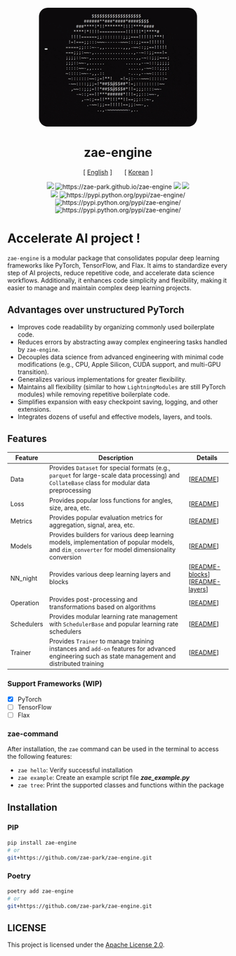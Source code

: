 <div align="center">

<p align="center">
  <img src="assets/img/spinning_ascii_donut.gif" style="border-radius: 20px">
  <br />
</p>

# zae-engine
[ <a href="./README.md">English</a> ]
<span style="display: inline-block; width: 20px;"></span>
[ <a href="./README-ko.md">Korean</a> ]
</div>

<p align="center">
    <img src="https://github.com/zae-park/zae-engine/actions/workflows/build_test.yml/badge.svg">
    <img src="https://github.com/zae-park/zae-engine/actions/workflows/document_deploy.yml/badge.svg" alt="https://zae-park.github.io/zae-engine">
    <img src="https://github.com/zae-park/zae-engine/actions/workflows/unittest_badge.yml/badge.svg">
    <img src="https://github.com/zae-park/zae-engine/actions/workflows/wandb_test.yml/badge.svg">
    </br>
    <img src="https://codecov.io/gh/zae-park/zae-engine/graph/badge.svg?token=4BENXZJHPF">
    <img src="https://img.shields.io/pypi/pyversions/zae-engine.svg" alt="https://pypi.python.org/pypi/zae-engine/">
    <img src="https://img.shields.io/pypi/v/zae-engine.svg" alt="https://pypi.python.org/pypi/zae-engine/">
    <img src="https://img.shields.io/pypi/dm/zae-engine.svg" alt="https://pypi.python.org/pypi/zae-engine/">
  <br />
</p>

# Accelerate AI project !

`zae-engine` is a modular package that consolidates popular deep learning frameworks like PyTorch, TensorFlow, and Flax.
It aims to standardize every step of AI projects, reduce repetitive code, and accelerate data science workflows.
Additionally, it enhances code simplicity and flexibility, making it easier to manage and maintain complex deep learning projects.

## Advantages over unstructured PyTorch
- Improves code readability by organizing commonly used boilerplate code.
- Reduces errors by abstracting away complex engineering tasks handled by `zae-engine`.
- Decouples data science from advanced engineering with minimal code modifications (e.g., CPU, Apple Silicon, CUDA support, and multi-GPU transition).
- Generalizes various implementations for greater flexibility.
- Maintains all flexibility (similar to how `LightningModules` are still PyTorch modules) while removing repetitive boilerplate code.
- Simplifies expansion with easy checkpoint saving, logging, and other extensions.
- Integrates dozens of useful and effective models, layers, and tools.

## Features

| Feature    | Description                                                                                                                                      | Details                                                                                                              |
|------------|--------------------------------------------------------------------------------------------------------------------------------------------------|----------------------------------------------------------------------------------------------------------------------|
| Data       | Provides `Dataset` for special formats (e.g., `parquet` for large-scale data processing) and `CollateBase` class for modular data preprocessing  | [[README](zae_engine/data/README_dataset.md)]                                                                        |
| Loss       | Provides popular loss functions for angles, size, area, etc.                                                                                     | [[README](zae_engine/loss/README_loss.md)]                                                                           |
| Metrics    | Provides popular evaluation metrics for aggregation, signal, area, etc.                                                                          | [[README](zae_engine/metrics/README_metrics.md)]                                                                     |
| Models     | Provides builders for various deep learning models, implementation of popular models, and `dim_converter` for model dimensionality conversion    | [[README](zae_engine/models/README_models.md)]                                                                       |
| NN_night   | Provides various deep learning layers and blocks                                                                                                 | [[README-blocks](zae_engine/nn_night/README_blocks.md)] <br> [[README-layers](zae_engine/nn_night/README_layers.md)] |
| Operation  | Provides post-processing and transformations based on algorithms                                                                                 | [[README](zae_engine/operation/README_operation.md)]                                                                 |
| Schedulers | Provides modular learning rate management with `SchedulerBase` and popular learning rate schedulers                                              | [[README](zae_engine/schedulers/README_schedulers.md)]                                                               |
| Trainer    | Provides `Trainer` to manage training instances and `add-on` features for advanced engineering such as state management and distributed training | [[README](zae_engine/trainer/README_trainer.md)]                                                                     |

### Support Frameworks (WIP)
- [x] PyTorch
- [ ] TensorFlow
- [ ] Flax

### zae-command
After installation, the `zae` command can be used in the terminal to access the following features:
- `zae hello`: Verify successful installation
- `zae example`: Create an example script file ***zae_example.py***
- `zae tree`: Print the supported classes and functions within the package

## Installation

### PIP
```bash
pip install zae-engine
# or
git+https://github.com/zae-park/zae-engine.git
```

### Poetry
```bash
poetry add zae-engine
# or
git+https://github.com/zae-park/zae-engine.git
```

## LICENSE
This project is licensed under the [Apache License 2.0](./LICENSE).

